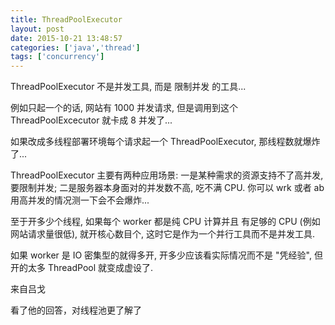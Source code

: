 ```yaml
---
title: ThreadPoolExecutor
layout: post
date: 2015-10-21 13:48:57
categories: ['java','thread']
tags: ['concurrency']
---
```


ThreadPoolExecutor 不是并发工具, 而是 限制并发 的工具...

例如只起一个的话, 网站有 1000 并发请求, 但是调用到这个 ThreadPoolExcecutor 就卡成 8 并发了...

如果改成多线程部署环境每个请求起一个 ThreadPoolExecutor, 那线程数就爆炸了...

ThreadPoolExecutor 主要有两种应用场景: 一是某种需求的资源支持不了高并发, 要限制并发; 二是服务器本身面对的并发数不高, 吃不满 CPU. 你可以 wrk 或者 ab 用高并发的情况测一下会不会爆炸...

至于开多少个线程, 如果每个 worker 都是纯 CPU 计算并且 有足够的 CPU (例如网站请求量很低), 就开核心数目个, 这时它是作为一个并行工具而不是并发工具.

如果 worker 是 IO 密集型的就得多开, 开多少应该看实际情况而不是 "凭经验", 但开的太多 ThreadPool 就变成虚设了.

来自吕戈

看了他的回答，对线程池更了解了


